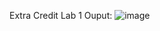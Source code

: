 Extra Credit Lab 1 Ouput:
![image](https://user-images.githubusercontent.com/117482418/220211148-38a710b8-ba39-4ed6-b2c1-7cd0e650772e.png)
